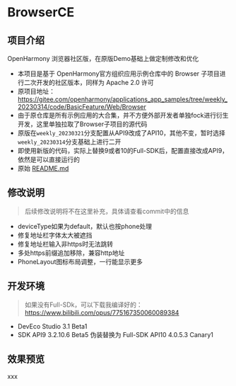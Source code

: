# BrowserCE

## 项目介绍

OpenHarmony 浏览器社区版，在原版Demo基础上做定制修改和优化

- 本项目是基于 OpenHarmony官方组织应用示例仓库中的 Browser 子项目进行二次开发的社区版本，同样为 Apache 2.0 许可  
- 原项目地址：https://gitee.com/openharmony/applications_app_samples/tree/weekly_20230314/code/BasicFeature/Web/Browser  
- 由于原仓库是所有示例应用的大合集，并不方便外部开发者单独fock进行衍生开发，这里单独拉取了Browser子项目的源代码  
- 原版在`weekly_20230321`分支配置从API9改成了API10，其他不变，暂时选择`weekly_20230314`分支基础上进行二开
- 即使用新版的代码，实际上替换9或者10的Full-SDK后，配置直接改成API9，依然是可以直接运行的
- 原始 [README.md](./README_zh.origin.md)

## 修改说明

> 后续修改说明将不在这里补充，具体请查看commit中的信息

- deviceType如果为default，默认也按phone处理
- 修复地址栏字体太大被遮挡
- 修复地址栏输入非https时无法跳转
- 多处https前缀追加移除，兼容http地址
- PhoneLayout图标布局调整，一行能显示更多

## 开发环境

> 如果没有Full-SDk，可以下载我编译好的：https://www.bilibili.com/opus/775167350060089384

- DevEco Studio 3.1 Beta1
- SDK API9 3.2.10.6 Beta5 伪装替换为 Full-SDK API10 4.0.5.3 Canary1

## 效果预览

xxx
